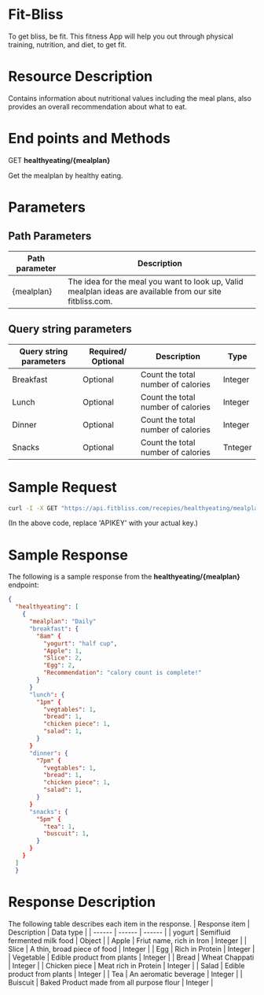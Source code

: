 # Fit-Bliss
To get bliss, be fit. This fitness App will help you out through physical training, nutrition, and diet, to get fit.

# Resource Description
Contains information about nutritional values including the meal plans, also provides an overall recommendation about what to eat.

# End points and Methods
GET **healthyeating/{mealplan}**

Get the mealplan by healthy eating.

# Parameters
## Path Parameters
| Path parameter | Description |
| ------ | ------ |
| {mealplan} | The idea for the meal you want to look up, Valid mealplan ideas are available from our site fitbliss.com. |

## Query string parameters
| Query string parameters | Required/ Optional | Description | Type |
| ------ | ------ | ------ | ------ |
| Breakfast | Optional | Count the total number of calories | Integer |
| Lunch | Optional | Count the total number of calories | Integer |
| Dinner | Optional | Count the total number of calories | Integer |
| Snacks | Optional | Count the total number of calories | Tnteger |

# Sample Request
```sh
curl -I -X GET "https://api.fitbliss.com/recepies/healthyeating/mealplan?appid=APIKEY&
```
(In the above code, replace 'APIKEY' with your actual key.)

# Sample Response
The following is a sample response from the **healthyeating/{mealplan}** endpoint:
```json
{
  "healthyeating": [
    {
      "mealplan": "Daily"
      "breakfast": {
        "8am" {
          "yogurt": "half cup",
          "Apple": 1,
          "Slice": 2,
          "Egg": 2,
          "Recommendation": "calory count is complete!"
        }
      }
      "lunch": {
        "1pm" {
          "vegtables": 1,
          "bread": 1,
          "chicken piece": 1,
          "salad": 1,
        }
      }
      "dinner": {
        "7pm" {
          "vegtables": 1,
          "bread": 1,
          "chicken piece": 1,
          "salad": 1,
        }
      }
      "snacks": {
        "5pm" {
          "tea": 1,
          "buscuit": 1,
        }
      }
    }
  ]
  }
```

# Response Description
The following table describes each item in the response.
| Response item | Description | Data type |
| ------ | ------ | ------ |
| yogurt | Semifluid fermented milk food | Object |
| Apple | Friut name, rich in Iron | Integer |
| Slice | A thin, broad piece of food | Integer |
| Egg | Rich in Protein | Integer |
| Vegetable | Edible product from plants | Integer |
| Bread | Wheat Chappati | Integer |
| Chicken piece | Meat rich in Protein | Integer |
| Salad | Edible product from plants | Integer |
| Tea | An aeromatic beverage | Integer |
| Buiscuit | Baked Product made from all purpose flour | Integer |
